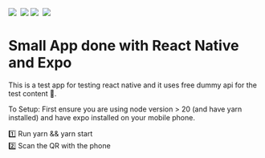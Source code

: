 ![](https://img.shields.io/badge/React%20Native-informational?style=flat&logo=react&logoColor=5ed3f3&color=282c34)&nbsp;
![](https://img.shields.io/badge/Expo-informational?style=flat&logo=expo&logoColor=white&color=6c4df5)
![](https://img.shields.io/badge/TypeScript-informational?style=flat&logo=typescript&logoColor=white&color=0076c6)&nbsp;
![](https://img.shields.io/badge/React%20Redux-informational?style=flat&logo=redux&logoColor=white&color=764abc)

# Small App done with React Native and Expo

This is a test app for testing react native and it uses free dummy api for the test content  🌈.

To Setup:
First ensure you are using node version > 20 (and have yarn installed) and have expo installed on your mobile phone.

1️⃣ Run yarn && yarn start <br>
2️⃣ Scan the QR with the phone
